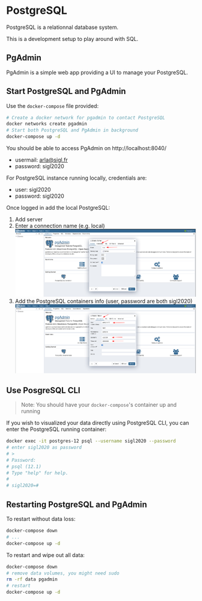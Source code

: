 # PostgreSQL

PostgreSQL is a relationnal database system.

This is a development setup to play around with SQL.

## PgAdmin

PgAdmin is a simple web app providing a UI to manage your PostgreSQL.

## Start PostgreSQL and PgAdmin

Use the `docker-compose` file provided:

```bash
# Create a docker network for pgadmin to contact PostgreSQL
docker networks create pgadmin
# Start both PostgreSQL and PgAdmin in background
docker-compose up -d
```

You should be able to access PgAdmin on http://localhost:8040/
- usermail: arla@sigl.fr
- password: sigl2020

For PostgreSQL instance running locally, credentials are:
- user: sigl2020
- password: sigl2020

Once logged in add the local PostgreSQL:
1. Add server
2. Enter a connection name (e.g. local)
![create-server](doc/create-server.png)
3. Add the PostgreSQL containers info (user, password are both sigl2020)
![create-server-connection](doc/create-server-connection.png)


## Use PosgreSQL CLI

> Note: You should have your `docker-compose`'s container up and running

If you wish to visualized your data directly using PostgreSQL CLI,
you can enter the PostgreSQL running container:

```bash
docker exec -it postgres-12 psql --username sigl2020 --password
# enter sigl2020 as password
# >
# Password: 
# psql (12.1)
# Type "help" for help.
# 
# sigl2020=# 
```

## Restarting PostgreSQL and PgAdmin

To restart without data loss:
```bash
docker-compose down
# ...
docker-compose up -d
```

To restart and wipe out all data:
```bash
docker-compose down
# remove data volumes, you might need sudo
rm -rf data pgadmin
# restart
docker-compose up -d
```
